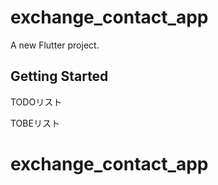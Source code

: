 # exchange_contact_app

A new Flutter project.

## Getting Started

TODOリスト

TOBEリスト

# exchange_contact_app
